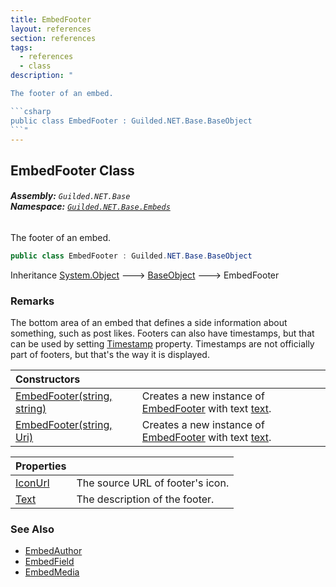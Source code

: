 ```yaml
---
title: EmbedFooter
layout: references
section: references
tags:
  - references
  - class
description: "

The footer of an embed.

```csharp
public class EmbedFooter : Guilded.NET.Base.BaseObject
```"
---
```


## EmbedFooter Class
###### **Assembly:** `Guilded.NET.Base`<br/>**Namespace:** [`Guilded.NET.Base.Embeds`](Guilded.NET.Base.Embeds 'Guilded.NET.Base.Embeds')

The footer of an embed.

```csharp
public class EmbedFooter : Guilded.NET.Base.BaseObject
```

Inheritance [System.Object](https://docs.microsoft.com/en-us/dotnet/api/System.Object 'System.Object') &#129106; [BaseObject](BaseObject 'Guilded.NET.Base.BaseObject') &#129106; EmbedFooter

### Remarks
  
The bottom area of an embed that defines a side information about something, such as post likes. Footers can also have timestamps, but that can be used by setting [Timestamp](Embed.Timestamp 'Guilded.NET.Base.Embeds.Embed.Timestamp') property. Timestamps are not officially part of footers, but that's the way it is displayed.

| Constructors | |
| :--- | :--- |
| [EmbedFooter(string, string)](EmbedFooter.EmbedFooter(string,string) 'Guilded.NET.Base.Embeds.EmbedFooter.EmbedFooter(string, string)') | Creates a new instance of [EmbedFooter](EmbedFooter 'Guilded.NET.Base.Embeds.EmbedFooter') with text [text](EmbedFooter.EmbedFooter(string,string)#Guilded.NET.Base.Embeds.EmbedFooter.EmbedFooter(string,string).text 'Guilded.NET.Base.Embeds.EmbedFooter.EmbedFooter(string, string).text'). |
| [EmbedFooter(string, Uri)](EmbedFooter.EmbedFooter(string,Uri) 'Guilded.NET.Base.Embeds.EmbedFooter.EmbedFooter(string, System.Uri)') | Creates a new instance of [EmbedFooter](EmbedFooter 'Guilded.NET.Base.Embeds.EmbedFooter') with text [text](EmbedFooter.EmbedFooter(string,Uri)#Guilded.NET.Base.Embeds.EmbedFooter.EmbedFooter(string,System.Uri).text 'Guilded.NET.Base.Embeds.EmbedFooter.EmbedFooter(string, System.Uri).text'). |

| Properties | |
| :--- | :--- |
| [IconUrl](EmbedFooter.IconUrl 'Guilded.NET.Base.Embeds.EmbedFooter.IconUrl') | The source URL of footer's icon. |
| [Text](EmbedFooter.Text 'Guilded.NET.Base.Embeds.EmbedFooter.Text') | The description of the footer. |

### See Also
- [EmbedAuthor](EmbedAuthor 'Guilded.NET.Base.Embeds.EmbedAuthor')
- [EmbedField](EmbedField 'Guilded.NET.Base.Embeds.EmbedField')
- [EmbedMedia](EmbedMedia 'Guilded.NET.Base.Embeds.EmbedMedia')